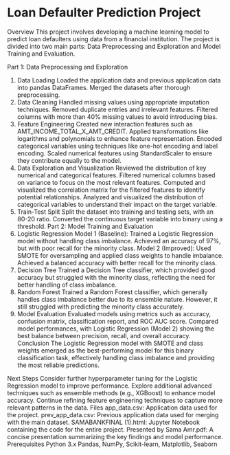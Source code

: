 # Loan Defaulter Prediction Project
Overview
This project involves developing a machine learning model to predict loan defaulters using data from a financial institution. The project is divided into two main parts: Data Preprocessing and Exploration and Model Training and Evaluation.

Part 1: Data Preprocessing and Exploration
1. Data Loading
Loaded the application data and previous application data into pandas DataFrames.
Merged the datasets after thorough preprocessing.
2. Data Cleaning
Handled missing values using appropriate imputation techniques.
Removed duplicate entries and irrelevant features.
Filtered columns with more than 40% missing values to avoid introducing bias.
3. Feature Engineering
Created new interaction features such as AMT_INCOME_TOTAL_X_AMT_CREDIT.
Applied transformations like logarithms and polynomials to enhance feature representation.
Encoded categorical variables using techniques like one-hot encoding and label encoding.
Scaled numerical features using StandardScaler to ensure they contribute equally to the model.
4. Data Exploration and Visualization
Reviewed the distribution of key numerical and categorical features.
Filtered numerical columns based on variance to focus on the most relevant features.
Computed and visualized the correlation matrix for the filtered features to identify potential relationships.
Analyzed and visualized the distribution of categorical variables to understand their impact on the target variable.
5. Train-Test Split
Split the dataset into training and testing sets, with an 80-20 ratio.
Converted the continuous target variable into binary using a threshold.
Part 2: Model Training and Evaluation
1. Logistic Regression
Model 1 (Baseline): Trained a Logistic Regression model without handling class imbalance. Achieved an accuracy of 97%, but with poor recall for the minority class.
Model 2 (Improved): Used SMOTE for oversampling and applied class weights to handle imbalance. Achieved a balanced accuracy with better recall for the minority class.
2. Decision Tree
Trained a Decision Tree classifier, which provided good accuracy but struggled with the minority class, reflecting the need for better handling of class imbalance.
3. Random Forest
Trained a Random Forest classifier, which generally handles class imbalance better due to its ensemble nature. However, it still struggled with predicting the minority class accurately.
4. Model Evaluation
Evaluated models using metrics such as accuracy, confusion matrix, classification report, and ROC AUC score.
Compared model performances, with Logistic Regression (Model 2) showing the best balance between precision, recall, and overall accuracy.
Conclusion
The Logistic Regression model with SMOTE and class weights emerged as the best-performing model for this binary classification task, effectively handling class imbalance and providing the most reliable predictions.

Next Steps
Consider further hyperparameter tuning for the Logistic Regression model to improve performance.
Explore additional advanced techniques such as ensemble methods (e.g., XGBoost) to enhance model accuracy.
Continue refining feature engineering techniques to capture more relevant patterns in the data.
Files
app_data.csv: Application data used for the project.
prev_app_data.csv: Previous application data used for merging with the main dataset.
SAMABANKFINAL (1).html: Jupyter Notebook containing the code for the entire project.
Presented by Sama Amr.pdf: A concise presentation summarizing the key findings and model performance.
Prerequisites
Python 3.x
Pandas, NumPy, Scikit-learn, Matplotlib, Seaborn
